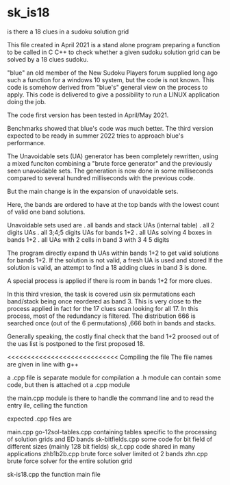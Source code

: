 # sk_is18
is there a 18 clues in a sudoku solution grid

This file created in April 2021 is a stand alone program preparing a function to be called in C C++ to check whether a given sudoku solution grid can be solved by a 18 clues sudoku.

"blue" an old member of the New Sudoku Players forum supplied long ago such a function for a windows 10 system, but the code is not known.
This code is somehow derived from "blue's" general view on the process to apply. This code is delivered to give a possibility to run a LINUX application doing the job.

The code first version has been tested in April/May 2021.

Benchmarks showed that blue's code was much better. The third version expected to be ready in summer 2022 tries to approach blue's performance.

The Unavoidable sets (UA) generator has been completely rewritten, using a mixed funciton combining a "brute force generator" and the previously seen unavoidable sets. 
The generation is now done in some milliseconds compared to several hundred milliseconds with the previous code.

But the main change is in the expansion of unavoidable sets.

Here, the bands are ordered to have at the top bands with the lowest count of valid one band solutions.

Unavoidable sets used are 
. all bands and stack UAs (internal table)
. all 2 digits UAs
. all 3;4;5 digits UAs for bands 1+2
. all UAs solving 4 boxes in bands 1+2
. all UAs with 2 cells in band 3 with 3 4 5 digits

The program directly expand th UAs within bands 1+2 to get valid solutions for bands 1+2.
If the solution is not valid, a fresh UA is used and stored
If the solution is valid, an attempt to find a 18 adding clues in band 3 is done.

A special process is applied if there is room in bands 1+2 for more clues.

In this third vresion, the task is covered usin six permutations each band/stack being once reordered as band 3.
This is very close to the process applied in fact for the 17 clues  scan looking for all 17.
In this process, most of the redundancy is filtered. The distribution 666 is searched once (out of the 6 permutations) ,666 both in bands and stacks.

Generally speaking, the costly final check that the band 1+2 proosed out of the uas list is postponed to the first proposed 18. 

<<<<<<<<<<<<<<<<<<<<<<<<<<<< Compiling the file
The file names are given in line with g++ 

a .cpp file is separate module for compilation
a .h module can contain some code, but then is attached ot a .cpp module

the main.cpp module is there to handle the command line and to read the entry ile, celling the function

expected .cpp files are

main.cpp 
go-12sol-tables.cpp containing tables specific to the processing of solution grids and ED bands
sk-bitfields.cpp some code for bit field of different sizes (mainly 128 bit fields)
sk_t.cpp code shared in many applications
zhb1b2b.cpp brute force solver limited ot 2 bands
zhn.cpp brute force solver for the entire solution grid

sk-is18.cpp the function main file

